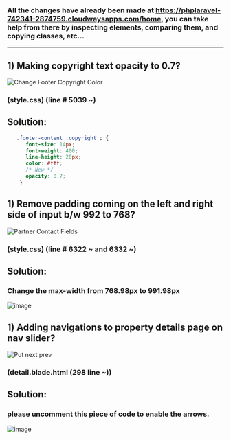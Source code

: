 ### All the changes have already been made at https://phplaravel-742341-2874759.cloudwaysapps.com/home, you can take help from there by inspecting elements, comparing them, and copying classes, etc...

<hr>

## 1) Making copyright text opacity to 0.7?

![Change Footer Copyright Color](https://user-images.githubusercontent.com/64412852/189831002-76d566b6-bbe5-4e95-9b2a-b9f8db9a7404.png)

### (style.css) (line # 5039 ~)

## Solution: 

```css
   .footer-content .copyright p {
      font-size: 14px;
      font-weight: 400;
      line-height: 20px;
      color: #fff;
      /* New */
      opacity: 0.7;
    }
```

## 1) Remove padding coming on the left and right side of input b/w 992 to 768?

![Partner   Contact Fields](https://user-images.githubusercontent.com/64412852/189831009-91203398-6c33-4fac-b261-e63ce4aad917.png)

### (style.css) (line # 6322 ~ and 6332 ~)

## Solution: 

### Change the max-width from <b>768.98px</b> to <b>991.98px</b>

![image](https://user-images.githubusercontent.com/64412852/189832774-60e3f851-af84-4ee7-b7af-447d4fda661a.png)


## 1) Adding navigations to property details page on nav slider? 

![Put next prev](https://user-images.githubusercontent.com/64412852/189857352-9e0be147-e146-4b8c-92f5-e685f747a876.png)

###  (detail.blade.html (298 line ~))

## Solution: 

### please uncomment this piece of code to enable the arrows.

![image](https://user-images.githubusercontent.com/64412852/189864506-193607a2-50b6-4898-9379-fc89b729b89d.png)


